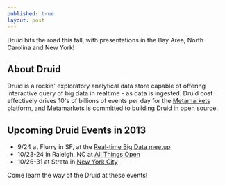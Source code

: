```yaml
---
published: true
layout: post
---
```


Druid hits the road this fall, with presentations in the Bay Area, North Carolina and New York!

## About Druid ##
Druid is a rockin' exploratory analytical data store capable of offering interactive query of big data in realtime - as data is ingested. Druid cost effectively drives 10's of billions of events per day for the [Metamarkets](http://www.metamarkets.com) platform, and Metamarkets is committed to building Druid in open source.

## Upcoming Druid Events in 2013 ##

* 9/24 at Flurry in SF, at the [Real-time Big Data meetup](http://www.meetup.com/Real-time-Big-Data/events/139221542/)
* 10/23-24 in Raleigh, NC at [All Things Open](http://www.allthingsopen.org)
* 10/26-31 at Strata in [New York City](http://strataconf.com/stratany2013?intcmp=il-strata-stny13-franchise-page)

Come learn the way of the Druid at these events!